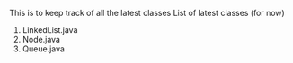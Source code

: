 This is to keep track of all the latest classes
List of latest classes (for now)
1. LinkedList.java
2. Node.java
3. Queue.java
